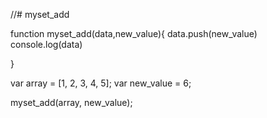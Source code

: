 //# myset_add

function myset_add(data,new_value){
data.push(new_value)
console.log(data)

}

var array = [1, 2, 3, 4, 5];
var new_value = 6;

myset_add(array, new_value);
